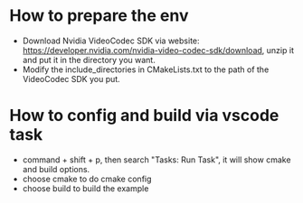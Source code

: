 # How to prepare the env
- Download Nvidia VideoCodec SDK via website: https://developer.nvidia.com/nvidia-video-codec-sdk/download, unzip it and put it in the directory you want.
- Modify the include_directories in CMakeLists.txt to the path of the VideoCodec SDK you put.

# How to config and build via vscode task
- command + shift + p, then search "Tasks: Run Task", it will show cmake and build options.
- choose cmake to do cmake config
- choose build to build the example




